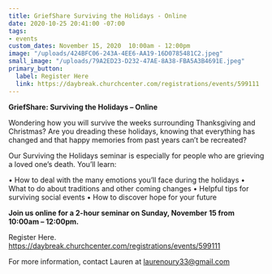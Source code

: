 ```yaml
---
title: GriefShare Surviving the Holidays - Online
date: 2020-10-25 20:41:00 -07:00
tags:
- events
custom_dates: November 15, 2020  10:00am - 12:00pm
image: "/uploads/424BFC06-243A-4EE6-AA19-16D0785481C2.jpeg"
small_image: "/uploads/79A2ED23-D232-47AE-8A38-FBA5A3B4691E.jpeg"
primary_button:
  label: Register Here
  link: https://daybreak.churchcenter.com/registrations/events/599111
---
```


**GriefShare: Surviving the Holidays – Online**

Wondering how you will survive the weeks surrounding Thanksgiving and Christmas? Are you dreading these holidays, knowing that everything has changed and that happy memories from past years can’t be recreated?

Our Surviving the Holidays seminar is especially for people who are grieving a loved one’s death. 
You’ll learn:

•	How to deal with the many emotions you’ll face during the holidays
•	What to do about traditions and other coming changes
•	Helpful tips for surviving social events
•	How to discover hope for your future

**Join us online for a 2-hour seminar on Sunday, November 15 from 10:00am – 12:00pm.**
  
Register Here.      https://daybreak.churchcenter.com/registrations/events/599111

For more information, contact Lauren at laurenoury33@gmail.com
